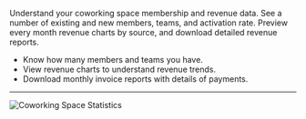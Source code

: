 Understand your coworking space membership and revenue data. See a number of existing and new members, teams, and activation rate. Preview every month revenue charts by source, and download detailed revenue reports.

- Know how many members and teams you have.
- View revenue charts to understand revenue trends.
- Download monthly invoice reports with details of payments.

---

![Coworking Space Statistics](https://s3.ap-northeast-2.amazonaws.com/marketing.feature.andcards.com/statistics.jpg|height=1080,width=1920)
